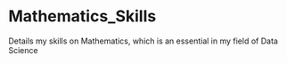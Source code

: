 # Mathematics_Skills
Details my skills on Mathematics, which is an essential in my field of Data Science
